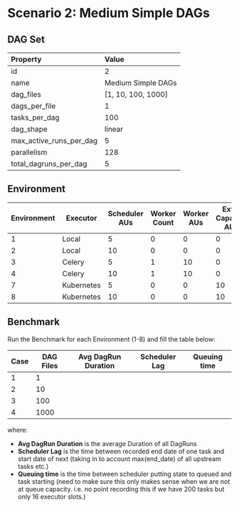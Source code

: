 # Scenario 2: Medium Simple DAGs

## DAG Set
<!--- CASE_TABLE_START -->
| Property                | Value              |
|:------------------------|:-------------------|
| id                      | 2                  |
| name                    | Medium Simple DAGs |
| dag_files               | [1, 10, 100, 1000] |
| dags_per_file           | 1                  |
| tasks_per_dag           | 100                |
| dag_shape               | linear             |
| max_active_runs_per_dag | 5                  |
| parallelism             | 128                |
| total_dagruns_per_dag   | 5                  |
<!--- CASE_TABLE_END -->

## Environment

| Environment | Executor   | Scheduler AUs | Worker Count | Worker AUs | Extra Capacity AUs | Webserver AUs |
|-------------|------------|---------------|--------------|------------|--------------------|---------------|
| 1           | Local      | 5             | 0            | 0          | 0                  | 5             |
| 2           | Local      | 10            | 0            | 0          | 0                  | 5             |
| 3           | Celery     | 5             | 1            | 10         | 0                  | 5             |
| 4           | Celery     | 10            | 1            | 10         | 0                  | 5             |
| 7           | Kubernetes | 5             | 0            | 0          | 10                 | 5             |
| 8           | Kubernetes | 10            | 0            | 0          | 10                 | 5             |


## Benchmark

Run the Benchmark for each Environment (1-8) and fill the table below:

| Case | DAG Files | Avg DagRun Duration | Scheduler Lag | Queuing time |
|------|-----------|---------------------|---------------|--------------|
| 1    | 1         |                     |               |              |
| 2    | 10        |                     |               |              |
| 3    | 100       |                     |               |              |
| 4    | 1000      |                     |               |              |

where:

- **Avg DagRun Duration** is the average Duration of all DagRuns
- **Scheduler Lag** is the time between recorded end date of one task and start date of next (taking in to
account max(end_date) of all upstream tasks etc.)
- **Queuing time** is the time between scheduler putting state to queued and task starting (need to make
sure this only makes sense when we are not at queue capacity. i.e. no point recording this if we have 200 tasks but only 16 executor slots.)
